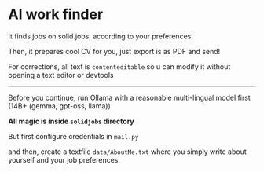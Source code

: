 # AI work finder

It finds jobs on solid.jobs, according to your preferences

Then, it prepares cool CV for you, just export is as PDF and send!

For corrections, all text is `contenteditable` so u can modify it without opening a text editor or devtools

-----

Before you continue, run Ollama with a reasonable multi-lingual model first (14B+ (gemma, gpt-oss, llama))

**All magic is inside `solidjobs` directory**

But first configure credentials in `mail.py`

and then, create a textfile `data/AboutMe.txt` where you simply write about yourself and your job preferences.
